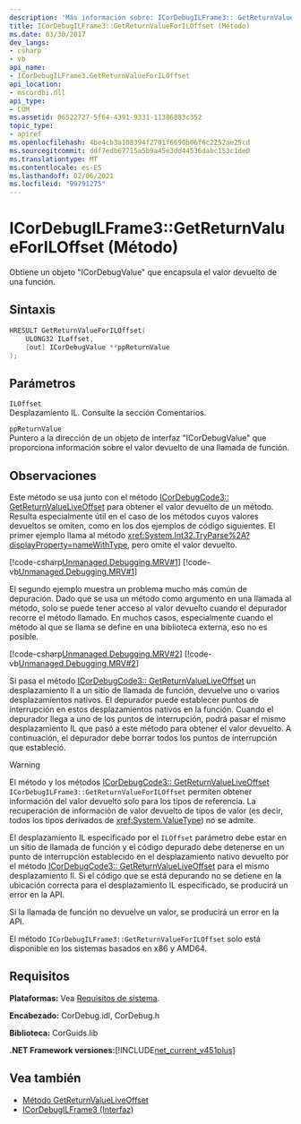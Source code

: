```yaml
---
description: 'Más información sobre: ICorDebugILFrame3:: GetReturnValueForILOffset (método)'
title: ICorDebugILFrame3::GetReturnValueForILOffset (Método)
ms.date: 03/30/2017
dev_langs:
- csharp
- vb
api_name:
- ICorDebugILFrame3.GetReturnValueForILOffset
api_location:
- mscordbi.dll
api_type:
- COM
ms.assetid: 06522727-5f64-4391-9331-11386883c352
topic_type:
- apiref
ms.openlocfilehash: 4be4cb3a108394f2701f6690b06f6c2252ae25cd
ms.sourcegitcommit: ddf7edb67715a5b9a45e3dd44536dabc153c1de0
ms.translationtype: MT
ms.contentlocale: es-ES
ms.lasthandoff: 02/06/2021
ms.locfileid: "99791275"
---
```

# <a name="icordebugilframe3getreturnvalueforiloffset-method"></a>ICorDebugILFrame3::GetReturnValueForILOffset (Método)

Obtiene un objeto "ICorDebugValue" que encapsula el valor devuelto de una función.  
  
## <a name="syntax"></a>Sintaxis  
  
```cpp
HRESULT GetReturnValueForILOffset(  
    ULONG32 ILoffset,
    [out] ICorDebugValue **ppReturnValue  
);  
```  
  
## <a name="parameters"></a>Parámetros  

 `ILOffset`  
 Desplazamiento IL. Consulte la sección Comentarios.  
  
 `ppReturnValue`  
 Puntero a la dirección de un objeto de interfaz "ICorDebugValue" que proporciona información sobre el valor devuelto de una llamada de función.  
  
## <a name="remarks"></a>Observaciones  

 Este método se usa junto con el método [ICorDebugCode3:: GetReturnValueLiveOffset](icordebugcode3-getreturnvalueliveoffset-method.md) para obtener el valor devuelto de un método. Resulta especialmente útil en el caso de los métodos cuyos valores devueltos se omiten, como en los dos ejemplos de código siguientes. El primer ejemplo llama al método <xref:System.Int32.TryParse%2A?displayProperty=nameWithType>, pero omite el valor devuelto.  
  
 [!code-csharp[Unmanaged.Debugging.MRV#1](../../../../samples/snippets/csharp/VS_Snippets_CLR/unmanaged.debugging.mrv/cs/mrv1.cs#1)]
 [!code-vb[Unmanaged.Debugging.MRV#1](../../../../samples/snippets/visualbasic/VS_Snippets_CLR/unmanaged.debugging.mrv/vb/mrv1.vb#1)]  
  
 El segundo ejemplo muestra un problema mucho más común de depuración. Dado que se usa un método como argumento en una llamada al método, solo se puede tener acceso al valor devuelto cuando el depurador recorre el método llamado. En muchos casos, especialmente cuando el método al que se llama se define en una biblioteca externa, eso no es posible.  
  
 [!code-csharp[Unmanaged.Debugging.MRV#2](../../../../samples/snippets/csharp/VS_Snippets_CLR/unmanaged.debugging.mrv/cs/mrv2.cs#2)]
 [!code-vb[Unmanaged.Debugging.MRV#2](../../../../samples/snippets/visualbasic/VS_Snippets_CLR/unmanaged.debugging.mrv/vb/mrv2.vb#2)]  
  
 Si pasa el método [ICorDebugCode3:: GetReturnValueLiveOffset](icordebugcode3-getreturnvalueliveoffset-method.md) un desplazamiento Il a un sitio de llamada de función, devuelve uno o varios desplazamientos nativos. El depurador puede establecer puntos de interrupción en estos desplazamientos nativos en la función. Cuando el depurador llega a uno de los puntos de interrupción, podrá pasar el mismo desplazamiento IL que pasó a este método para obtener el valor devuelto. A continuación, el depurador debe borrar todos los puntos de interrupción que estableció.  
  
> [!WARNING]
> El método y los métodos [ICorDebugCode3:: GetReturnValueLiveOffset](icordebugcode3-getreturnvalueliveoffset-method.md) `ICorDebugILFrame3::GetReturnValueForILOffset` permiten obtener información del valor devuelto solo para los tipos de referencia. La recuperación de información de valor devuelto de tipos de valor (es decir, todos los tipos derivados de <xref:System.ValueType>) no se admite.  
  
 El desplazamiento IL especificado por el `ILOffset` parámetro debe estar en un sitio de llamada de función y el código depurado debe detenerse en un punto de interrupción establecido en el desplazamiento nativo devuelto por el método [ICorDebugCode3:: GetReturnValueLiveOffset](icordebugcode3-getreturnvalueliveoffset-method.md) para el mismo desplazamiento Il. Si el código que se está depurando no se detiene en la ubicación correcta para el desplazamiento IL especificado, se producirá un error en la API.  
  
 Si la llamada de función no devuelve un valor, se producirá un error en la API.  
  
 El método `ICorDebugILFrame3::GetReturnValueForILOffset` solo está disponible en los sistemas basados en x86 y AMD64.  
  
## <a name="requirements"></a>Requisitos  

 **Plataformas:** Vea [Requisitos de sistema](../../get-started/system-requirements.md).  
  
 **Encabezado:** CorDebug.idl, CorDebug.h  
  
 **Biblioteca:** CorGuids.lib  
  
 **.NET Framework versiones:**[!INCLUDE[net_current_v451plus](../../../../includes/net-current-v451plus-md.md)]  
  
## <a name="see-also"></a>Vea también

- [Método GetReturnValueLiveOffset](icordebugcode3-getreturnvalueliveoffset-method.md)
- [ICorDebugILFrame3 (Interfaz)](icordebugilframe3-interface.md)
